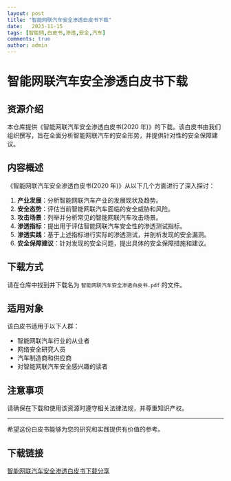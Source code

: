 ```yaml
---
layout: post
title: "智能网联汽车安全渗透白皮书下载"
date:   2023-11-15
tags: [智能网,白皮书,渗透,安全,汽车]
comments: true
author: admin
---
```

# 智能网联汽车安全渗透白皮书下载

## 资源介绍

本仓库提供《智能网联汽车安全渗透白皮书(2020 年)》的下载。该白皮书由我们组织撰写，旨在全面分析智能网联汽车的安全形势，并提供针对性的安全保障建议。

## 内容概述

《智能网联汽车安全渗透白皮书(2020 年)》从以下几个方面进行了深入探讨：

1. **产业发展**：分析智能网联汽车产业的发展现状及趋势。
2. **安全态势**：评估当前智能网联汽车面临的安全威胁和风险。
3. **攻击场景**：列举并分析常见的智能网联汽车攻击场景。
4. **渗透指标**：提出用于评估智能网联汽车安全性的渗透测试指标。
5. **渗透实践**：基于上述指标进行实际的渗透测试，并剖析发现的安全漏洞。
6. **安全保障建议**：针对发现的安全问题，提出具体的安全保障措施和建议。

## 下载方式

请在仓库中找到并下载名为 `智能网联汽车安全渗透白皮书.pdf` 的文件。

## 适用对象

该白皮书适用于以下人群：

- 智能网联汽车行业的从业者
- 网络安全研究人员
- 汽车制造商和供应商
- 对智能网联汽车安全感兴趣的读者

## 注意事项

请确保在下载和使用该资源时遵守相关法律法规，并尊重知识产权。

---

希望这份白皮书能够为您的研究和实践提供有价值的参考。

## 下载链接

[智能网联汽车安全渗透白皮书下载分享](https://pan.quark.cn/s/641c3d618d4f)